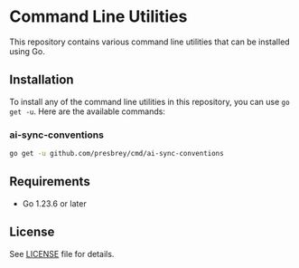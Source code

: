 # Command Line Utilities

This repository contains various command line utilities that can be installed using Go.

## Installation

To install any of the command line utilities in this repository, you can use `go get -u`. Here are the available commands:

### ai-sync-conventions
```bash
go get -u github.com/presbrey/cmd/ai-sync-conventions
```

## Requirements

- Go 1.23.6 or later

## License

See [LICENSE](LICENSE) file for details.
